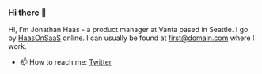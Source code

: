 ### Hi there 👋

Hi, I’m Jonathan Haas - a product manager at Vanta based in Seattle. I go by [HaasOnSaaS](https://haasonsaas.com) online. I can usually be found at first@domain.com where I work. 

- 📫 How to reach me: [Twitter](https://twitter.com/HaasOnSaaS)
